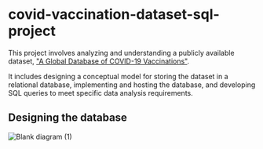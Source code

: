 # covid-vaccination-dataset-sql-project
This project involves analyzing and understanding a publicly available dataset, ["A Global Database of COVID-19 Vaccinations"]([url](https://github.com/owid/covid-19-data/tree/master/public/data/vaccinations)).

It includes designing a conceptual model for storing the dataset in a relational database, implementing and hosting the database, and developing SQL queries to meet specific data analysis requirements.

## Designing the database
![Blank diagram (1)](https://github.com/user-attachments/assets/d13aa01a-c74a-41bb-b25f-ea23156f9f04)

